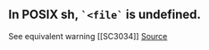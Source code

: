 ## In POSIX sh, `` `<file` `` is undefined.
See equivalent warning [[SC3034]]
[Source](https://github.com/koalaman/shellcheck/wiki/SC3035)

